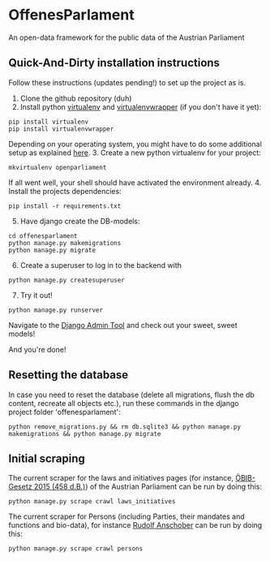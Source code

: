 # OffenesParlament

An open-data framework for the public data of the Austrian Parliament

## Quick-And-Dirty installation instructions

Follow these instructions (updates pending!) to set up the project as is.

1. Clone the github repository (duh)
2. Install python [virtualenv](http://docs.python-guide.org/en/latest/dev/virtualenvs/) and [virtualenvwrapper](https://virtualenvwrapper.readthedocs.org/en/latest/) (if you don't have it yet):

 ```
 pip install virtualenv
 pip install virtualenvwrapper
 ```
 Depending on your operating system, you might have to do some additional setup as explained [here](https://virtualenvwrapper.readthedocs.org/en/latest/#introduction).
3. Create a new python virtualenv for your project:

 ```
 mkvirtualenv openparliament
 ```
 If all went well, your shell should have activated the environment already.
4. Install the projects dependencies:

 ```
 pip install -r requirements.txt
 ```
5. Have django create the DB-models:

 ```
 cd offenesparlament
 python manage.py makemigrations
 python manage.py migrate
 ```

6. Create a superuser to log in to the backend with

 ```
 python manage.py createsuperuser
 ```

7. Try it out!

 ```
 python manage.py runserver
 ```

  Navigate to the [Django Admin Tool](http://127.0.0.1:8000/admin/) and check out your sweet, sweet models!

And you're done!

## Resetting the database

In case you need to reset the database (delete all migrations, flush the db content, recreate all objects etc.), run these commands in the django project folder 'offenesparlament':

```
python remove_migrations.py && rm db.sqlite3 && python manage.py makemigrations && python manage.py migrate
```

## Initial scraping

The current scraper for the laws and initiatives pages (for instance, [ÖBIB-Gesetz 2015 (458 d.B.)](http://www.parlament.gv.at/PAKT/VHG/XXV/I/I_00458/index.shtml)) of the Austrian Parliament can be run by doing this:

```
python manage.py scrape crawl laws_initiatives
```

The current scraper for Persons (including Parties, their mandates and functions and bio-data), for instance [Rudolf Anschober](http://www.parlament.gv.at/WWER/PAD_00024/index.shtml) can be run by doing this:

```
python manage.py scrape crawl persons
```
